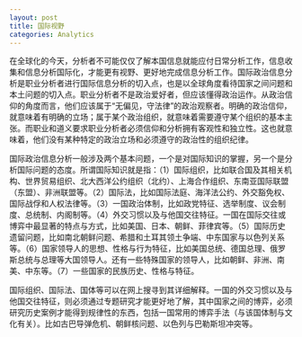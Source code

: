 ```yaml
---
layout: post
title: 国际视野
categories: Analytics
---
```


在全球化的今天，分析者不可能仅仅了解本国信息就能应付日常分析工作，信息收集和信息分析国际化，才能更有视野、更好地完成信息分析工作。国际政治信息分析是职业分析者进行国际信息分析的切入点，也是以全球角度看待国家之间问题和本土问题的切入点。职业分析者不是政治爱好者，但应该懂得政治运作。从政治信仰的角度而言，他们应该属于“无偏见，守法律”的政治观察者。明确的政治信仰，就意味着有明确的立场；属于某个政治组织，就意味着需要遵守某个组织的基本主张。而职业和道义要求职业分析者必须信仰和分析拥有客观性和独立性。这也就意味着，他们没有某种特定的政治立场和必须遵守的政治性的组织纪律。

国际政治信息分析一般涉及两个基本问题，一个是对国际知识的掌握，另一个是分析国际问题的态度。所谓国际知识就是指：（1）国际组织，比如联合国及其相关机构、世界贸易组织、北大西洋公约组织（北约）、上海合作组织、东南亚国际联盟（东盟）、非洲联盟等。（2）国际法，比如国际法庭、海洋法公约、外交豁免权、国际战俘和人权法律等。（3）一国政治体制，比如政党特征、选举制度、议会制度、总统制、内阁制等。（4）外交习惯以及与他国交往特征。一国在国际交往或博弈中最显著的特点与方式，比如美国、日本、朝鲜、菲律宾等。（5）国际历史遗留问题，比如南北朝鲜问题、希腊和土耳其领土争端、中东国家与以色列关系等。（6）国家领导人的思想、性格与行为特征，比如美国总统、德国总理、俄罗斯总统与总理等大国领导人。还有一些特殊国家的领导人，比如朝鲜、非洲、南美、中东等。（7）一些国家的民族历史、性格与特征。

国际组织、国际法、国体等可以在网上搜寻到其详细解释。一国的外交习惯以及与他国交往特征，则必须通过专题研究才能更好地了解，其中国家之间的博弈，必须研究历史案例才能得到规律性的东西，包括一国常用的博弈手法（与该国体制与文化有关）。比如古巴导弹危机、朝鲜核问题、以色列与巴勒斯坦冲突等。
